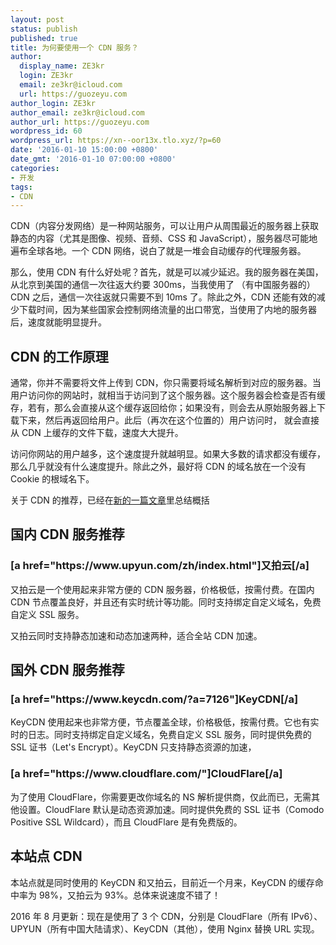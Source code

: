 ```yaml
---
layout: post
status: publish
published: true
title: 为何要使用一个 CDN 服务？
author:
  display_name: ZE3kr
  login: ZE3kr
  email: ze3kr@icloud.com
  url: https://guozeyu.com
author_login: ZE3kr
author_email: ze3kr@icloud.com
author_url: https://guozeyu.com
wordpress_id: 60
wordpress_url: https://xn--oor13x.tlo.xyz/?p=60
date: '2016-01-10 15:00:00 +0800'
date_gmt: '2016-01-10 07:00:00 +0800'
categories:
- 开发
tags:
- CDN
---
```

<p>CDN（内容分发网络）是一种网站服务，可以让用户从周围最近的服务器上获取静态的内容（尤其是图像、视频、音频、CSS 和 JavaScript），服务器尽可能地遍布全球各地。一个 CDN 网络，说白了就是一堆会自动缓存的代理服务器。</p>
<p>那么，使用 CDN 有什么好处呢？首先，就是可以减少<!--more-->延迟。我的服务器在美国，从北京到美国的通信一次往返大约要 300ms，当我使用了 （有中国服务器的）CDN 之后，通信一次往返就只需要不到 10ms 了。除此之外，CDN 还能有效的减少下载时间，因为某些国家会控制网络流量的出口带宽，当使用了内地的服务器后，速度就能明显提升。</p>
<h2>CDN 的工作原理</h2>
<p>通常，你并不需要将文件上传到 CDN，你只需要将域名解析到对应的服务器。当用户访问你的网站时，就相当于访问到了这个服务器。这个服务器会检查是否有缓存，若有，那么会直接从这个缓存返回给你；如果没有，则会去从原始服务器上下载下来，然后再返回给用户。此后（再次在这个位置的）用户访问时， 就会直接从 CDN 上缓存的文件下载，速度大大提升。</p>
<p>访问你网站的用户越多，这个速度提升就越明显。如果大多数的请求都没有缓存，那么几乎就没有什么速度提升。除此之外，最好将 CDN 的域名放在一个没有 Cookie 的根域名下。</p>
<p>关于 CDN 的推荐，已经在<a href="https://guozeyu.com/2017/01/wordpress-full-site-cdn/">新的一篇文章</a>里总结概括</p>
<h2>国内 CDN 服务推荐</h2>
<h3>[a href="https://www.upyun.com/zh/index.html"]又拍云[/a]</h3>
<p>又拍云是一个使用起来非常方便的 CDN 服务器，价格极低，按需付费。在国内 CDN 节点覆盖良好，并且还有实时统计等功能。同时支持绑定自定义域名，免费自定义 SSL 服务。</p>
<p>又拍云同时支持静态加速和动态加速两种，适合全站 CDN 加速。</p>
<h2>国外 CDN 服务推荐</h2>
<h3>[a href="https://www.keycdn.com/?a=7126"]KeyCDN[/a]</h3>
<p>KeyCDN 使用起来也非常方便，节点覆盖全球，价格极低，按需付费。它也有实时的日志。同时支持绑定自定义域名，免费自定义 SSL 服务，同时提供免费的 SSL 证书（Let's Encrypt）。KeyCDN 只支持静态资源的加速，</p>
<h3>[a href="https://www.cloudflare.com/"]CloudFlare[/a]</h3>
<p>为了使用 CloudFlare，你需要更改你域名的 NS 解析提供商，仅此而已，无需其他设置。CloudFlare 默认是动态资源加速。同时提供免费的 SSL 证书（Comodo Positive SSL Wildcard），而且 CloudFlare 是有免费版的。</p>
<h2>本站点 CDN</h2>
<p>本站点就是同时使用的 KeyCDN 和又拍云，目前近一个月来，KeyCDN 的缓存命中率为 98%，又拍云为 93%。总体来说速度不错了！</p>
<p>2016 年 8 月更新：现在是使用了 3 个 CDN，分别是 CloudFlare（所有 IPv6）、UPYUN（所有中国大陆请求）、KeyCDN（其他），使用 Nginx 替换 URL 实现。</p>
